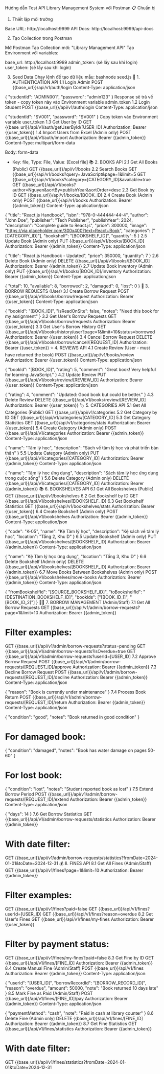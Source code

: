 Hướng dẫn Test API Library Management System với Postman
📋 Chuẩn bị

1. Thiết lập môi trường

Base URL: http://localhost:9999
API Docs: http://localhost:9999/api-docs

2. Tạo Collection trong Postman

Mở Postman
Tạo Collection mới: "Library Management API"
Tạo Environment với variables:

base_url: http://localhost:9999
admin_token: (sẽ lấy sau khi login)
user_token: (sẽ lấy sau khi login)

3. Seed Data
   Chạy lệnh để tạo dữ liệu mẫu:
   bashnode seed.js
   🔐 1. AUTHENTICATION API
   1.1 Login Admin
   POST {{base_url}}/api/v1/auth/login
   Content-Type: application/json

{
"studentId": "ADMIN001",
"password": "admin123"
}
Response sẽ trả về token - copy token này vào Environment variable admin_token
1.2 Login Student
POST {{base_url}}/api/v1/auth/login
Content-Type: application/json

{
"studentId": "SV001",
"password": "SV001"
}
Copy token vào Environment variable user_token
1.3 Get User by ID
GET {{base_url}}/api/v1/auth/getUserById/[USER_ID]
Authorization: Bearer {{user_token}}
1.4 Import Users from Excel (Admin only)
POST {{base_url}}/api/v1/auth/import
Authorization: Bearer {{admin_token}}
Content-Type: multipart/form-data

Body: form-data

-   Key: file, Type: File, Value: [Excel file]
    📚 2. BOOKS API
    2.1 Get All Books (Public)
    GET {{base_url}}/api/v1/books
    2.2 Search Books
    GET {{base_url}}/api/v1/books?query=JavaScript&page=1&limit=5
    GET {{base_url}}/api/v1/books?category=[CATEGORY_ID]&available=true
    GET {{base_url}}/api/v1/books?author=Nguyen&sortBy=publishYear&sortOrder=desc
    2.3 Get Book by ID
    GET {{base_url}}/api/v1/books/[BOOK_ID]
    2.4 Create Book (Admin only)
    POST {{base_url}}/api/v1/books
    Authorization: Bearer {{admin_token}}
    Content-Type: application/json

{
"title": "React.js Handbook",
"isbn": "978-0-444444-44-4",
"author": "John Doe",
"publisher": "Tech Publisher",
"publishYear": 2024,
"description": "Complete guide to React.js",
"price": 300000,
"image": "https://via.placeholder.com/300x400?text=React+Book",
"categories": ["[CATEGORY_ID]"],
"bookshelf": "[BOOKSHELF_ID]",
"quantity": 5
}
2.5 Update Book (Admin only)
PUT {{base_url}}/api/v1/books/[BOOK_ID]
Authorization: Bearer {{admin_token}}
Content-Type: application/json

{
"title": "React.js Handbook - Updated",
"price": 350000,
"quantity": 7
}
2.6 Delete Book (Admin only)
DELETE {{base_url}}/api/v1/books/[BOOK_ID]
Authorization: Bearer {{admin_token}}
2.7 Update Book Inventory (Admin only)
PUT {{base_url}}/api/v1/books/[BOOK_ID]/inventory
Authorization: Bearer {{admin_token}}
Content-Type: application/json

{
"total": 10,
"available": 8,
"borrowed": 2,
"damaged": 0,
"lost": 0
}
📖 3. BORROW REQUESTS (User)
3.1 Create Borrow Request
POST {{base_url}}/api/v1/books/borrow/request
Authorization: Bearer {{user_token}}
Content-Type: application/json

{
"bookId": "[BOOK_ID]",
"isReadOnSite": false,
"notes": "Need this book for my assignment"
}
3.2 Get User's Borrow Requests
GET {{base_url}}/api/v1/books/borrow/requests
Authorization: Bearer {{user_token}}
3.3 Get User's Borrow History
GET {{base_url}}/api/v1/books/history/user?page=1&limit=10&status=borrowed
Authorization: Bearer {{user_token}}
3.4 Cancel Borrow Request
DELETE {{base_url}}/api/v1/books/borrow/cancel/[REQUEST_ID]
Authorization: Bearer {{user_token}}
⭐ 4. REVIEWS API
4.1 Create Review (User - must have returned the book)
POST {{base_url}}/api/v1/books/review
Authorization: Bearer {{user_token}}
Content-Type: application/json

{
"bookId": "[BOOK_ID]",
"rating": 5,
"comment": "Great book! Very helpful for learning JavaScript."
}
4.2 Update Review
PUT {{base_url}}/api/v1/books/review/[REVIEW_ID]
Authorization: Bearer {{user_token}}
Content-Type: application/json

{
"rating": 4,
"comment": "Updated: Good book but could be better."
}
4.3 Delete Review
DELETE {{base_url}}/api/v1/books/review/[REVIEW_ID]
Authorization: Bearer {{user_token}}
🏷️ 5. CATEGORIES API
5.1 Get All Categories (Public)
GET {{base_url}}/api/v1/categories
5.2 Get Category by ID
GET {{base_url}}/api/v1/categories/[CATEGORY_ID]
5.3 Get Category Statistics
GET {{base_url}}/api/v1/categories/stats
Authorization: Bearer {{user_token}}
5.4 Create Category (Admin only)
POST {{base_url}}/api/v1/categories
Authorization: Bearer {{admin_token}}
Content-Type: application/json

{
"name": "Tâm lý học",
"description": "Sách về tâm lý học và phát triển bản thân"
}
5.5 Update Category (Admin only)
PUT {{base_url}}/api/v1/categories/[CATEGORY_ID]
Authorization: Bearer {{admin_token}}
Content-Type: application/json

{
"name": "Tâm lý học ứng dụng",
"description": "Sách tâm lý học ứng dụng trong cuộc sống"
}
5.6 Delete Category (Admin only)
DELETE {{base_url}}/api/v1/categories/[CATEGORY_ID]
Authorization: Bearer {{admin_token}}
📚 6. BOOKSHELVES API
6.1 Get All Bookshelves (Public)
GET {{base_url}}/api/v1/bookshelves
6.2 Get Bookshelf by ID
GET {{base_url}}/api/v1/bookshelves/[BOOKSHELF_ID]
6.3 Get Bookshelf Statistics
GET {{base_url}}/api/v1/bookshelves/stats
Authorization: Bearer {{user_token}}
6.4 Create Bookshelf (Admin only)
POST {{base_url}}/api/v1/bookshelves
Authorization: Bearer {{admin_token}}
Content-Type: application/json

{
"code": "K-05",
"name": "Kệ Tâm lý học",
"description": "Kệ sách về tâm lý học",
"location": "Tầng 2, Khu D"
}
6.5 Update Bookshelf (Admin only)
PUT {{base_url}}/api/v1/bookshelves/[BOOKSHELF_ID]
Authorization: Bearer {{admin_token}}
Content-Type: application/json

{
"name": "Kệ Tâm lý học ứng dụng",
"location": "Tầng 3, Khu D"
}
6.6 Delete Bookshelf (Admin only)
DELETE {{base_url}}/api/v1/bookshelves/[BOOKSHELF_ID]
Authorization: Bearer {{admin_token}}
6.7 Move Books Between Bookshelves (Admin only)
POST {{base_url}}/api/v1/bookshelves/move-books
Authorization: Bearer {{admin_token}}
Content-Type: application/json

{
"fromBookshelfId": "[SOURCE_BOOKSHELF_ID]",
"toBookshelfId": "[DESTINATION_BOOKSHELF_ID]",
"bookIds": ["[BOOK_ID_1]", "[BOOK_ID_2]"]
}
👨‍💼 7. BORROW MANAGEMENT (Admin/Staff)
7.1 Get All Borrow Requests
GET {{base_url}}/api/v1/admin/borrow-requests?page=1&limit=10
Authorization: Bearer {{admin_token}}

# Filter examples:

GET {{base_url}}/api/v1/admin/borrow-requests?status=pending
GET {{base_url}}/api/v1/admin/borrow-requests?isOverdue=true
GET {{base_url}}/api/v1/admin/borrow-requests?userId=[USER_ID]
7.2 Approve Borrow Request
POST {{base_url}}/api/v1/admin/borrow-requests/[REQUEST_ID]/approve
Authorization: Bearer {{admin_token}}
7.3 Decline Borrow Request
POST {{base_url}}/api/v1/admin/borrow-requests/[REQUEST_ID]/decline
Authorization: Bearer {{admin_token}}
Content-Type: application/json

{
"reason": "Book is currently under maintenance"
}
7.4 Process Book Return
POST {{base_url}}/api/v1/admin/borrow-requests/[REQUEST_ID]/return
Authorization: Bearer {{admin_token}}
Content-Type: application/json

{
"condition": "good",
"notes": "Book returned in good condition"
}

# For damaged book:

{
"condition": "damaged",
"notes": "Book has water damage on pages 50-60"
}

# For lost book:

{
"condition": "lost",
"notes": "Student reported book as lost"
}
7.5 Extend Borrow Period
POST {{base_url}}/api/v1/admin/borrow-requests/[REQUEST_ID]/extend
Authorization: Bearer {{admin_token}}
Content-Type: application/json

{
"days": 14
}
7.6 Get Borrow Statistics
GET {{base_url}}/api/v1/admin/borrow-requests/statistics
Authorization: Bearer {{admin_token}}

# With date filter:

GET {{base_url}}/api/v1/admin/borrow-requests/statistics?fromDate=2024-01-01&toDate=2024-12-31
💰 8. FINES API
8.1 Get All Fines (Admin/Staff)
GET {{base_url}}/api/v1/fines?page=1&limit=10
Authorization: Bearer {{admin_token}}

# Filter examples:

GET {{base_url}}/api/v1/fines?paid=false
GET {{base_url}}/api/v1/fines?userId=[USER_ID]
GET {{base_url}}/api/v1/fines?reason=overdue
8.2 Get User's Fines
GET {{base_url}}/api/v1/fines/my-fines
Authorization: Bearer {{user_token}}

# Filter by payment status:

GET {{base_url}}/api/v1/fines/my-fines?paid=false
8.3 Get Fine by ID
GET {{base_url}}/api/v1/fines/[FINE_ID]
Authorization: Bearer {{admin_token}}
8.4 Create Manual Fine (Admin/Staff)
POST {{base_url}}/api/v1/fines
Authorization: Bearer {{admin_token}}
Content-Type: application/json

{
"userId": "[USER_ID]",
"borrowRecordId": "[BORROW_RECORD_ID]",
"reason": "overdue",
"amount": 50000,
"note": "Book returned 10 days late"
}
8.5 Mark Fine as Paid (Admin/Staff)
POST {{base_url}}/api/v1/fines/[FINE_ID]/pay
Authorization: Bearer {{admin_token}}
Content-Type: application/json

{
"paymentMethod": "cash",
"note": "Paid in cash at library counter"
}
8.6 Delete Fine (Admin only)
DELETE {{base_url}}/api/v1/fines/[FINE_ID]
Authorization: Bearer {{admin_token}}
8.7 Get Fine Statistics
GET {{base_url}}/api/v1/fines/statistics
Authorization: Bearer {{admin_token}}

# With date filter:

GET {{base_url}}/api/v1/fines/statistics?fromDate=2024-01-01&toDate=2024-12-31
